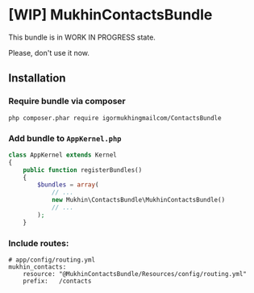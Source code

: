 # [WIP] MukhinContactsBundle

This bundle is in WORK IN PROGRESS state.

Please, don't use it now.

## Installation

### Require bundle via composer
```
php composer.phar require igormukhingmailcom/ContactsBundle
```

### Add bundle to `AppKernel.php`

```php
class AppKernel extends Kernel
{
    public function registerBundles()
    {
        $bundles = array(
            // ...
            new Mukhin\ContactsBundle\MukhinContactsBundle()
            // ...
        );
    }
```

### Include routes:

```
# app/config/routing.yml
mukhin_contacts:
    resource: "@MukhinContactsBundle/Resources/config/routing.yml"
    prefix:   /contacts
```
